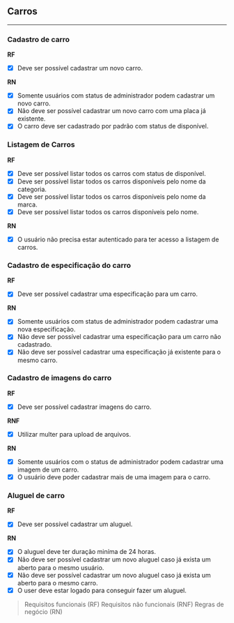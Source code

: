## Carros
---

### Cadastro de carro 
**RF**
- [x] Deve ser possível cadastrar um novo carro.

**RN**
- [x] Somente usuários com status de administrador podem cadastrar um novo carro.
- [x] Não deve ser possível cadastrar um novo carro com uma placa já existente.
- [x] O carro deve ser cadastrado por padrão com status de disponível.  

### Listagem de Carros 
**RF** 
- [x] Deve ser possível listar todos os carros com status de disponível. 
- [x] Deve ser possível listar todos os carros disponíveis pelo nome da categoria.
- [x] Deve ser possível listar todos os carros disponíveis pelo nome da marca.
- [x] Deve ser possível listar todos os carros disponíveis pelo nome.

**RN** 
- [x] O usuário não precisa estar autenticado para ter acesso a listagem de carros.

### Cadastro de especificação do carro
**RF** 
- [x] Deve ser possível cadastrar uma especificação para um carro.

**RN** 
- [x] Somente usuários com status de administrador podem cadastrar uma nova especificação.
- [x] Não deve ser possível cadastrar uma especificação para um carro não cadastrado. 
- [x] Não deve ser possível cadastrar uma especificação já existente para o mesmo carro. 

### Cadastro de imagens do carro 
**RF**
- [x] Deve ser possível cadastrar imagens do carro.

**RNF**
- [x] Utilizar multer para upload de arquivos.

**RN** 
- [x] Somente usuários com o status de administrador podem cadastrar uma imagem de um carro.
- [x] O usuário deve poder cadastrar mais de uma imagem para o carro.

### Aluguel de carro
**RF** 
- [x] Deve ser possível cadastrar um aluguel.

**RN** 
- [x] O aluguel deve ter duração miníma de 24 horas.
- [x] Não deve ser possível cadastrar um novo aluguel caso já exista um aberto para o mesmo usuário.
- [x] Não deve ser possível cadastrar um novo aluguel caso já exista um aberto para o mesmo carro. 
- [x] O user deve estar logado para conseguir fazer um aluguel.

>Requisitos funcionais (RF)
Requisitos não funcionais (RNF)
Regras de negócio (RN)

